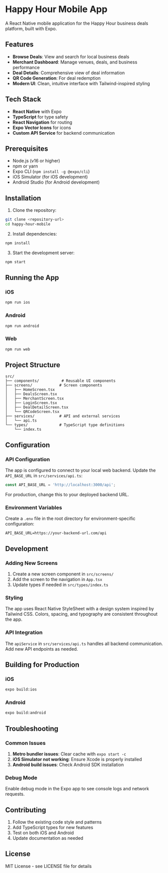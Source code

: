 # Happy Hour Mobile App

A React Native mobile application for the Happy Hour business deals platform, built with Expo.

## Features

- **Browse Deals**: View and search for local business deals
- **Merchant Dashboard**: Manage venues, deals, and business performance
- **Deal Details**: Comprehensive view of deal information
- **QR Code Generation**: For deal redemption
- **Modern UI**: Clean, intuitive interface with Tailwind-inspired styling

## Tech Stack

- **React Native** with Expo
- **TypeScript** for type safety
- **React Navigation** for routing
- **Expo Vector Icons** for icons
- **Custom API Service** for backend communication

## Prerequisites

- Node.js (v16 or higher)
- npm or yarn
- Expo CLI (`npm install -g @expo/cli`)
- iOS Simulator (for iOS development)
- Android Studio (for Android development)

## Installation

1. Clone the repository:
```bash
git clone <repository-url>
cd happy-hour-mobile
```

2. Install dependencies:
```bash
npm install
```

3. Start the development server:
```bash
npm start
```

## Running the App

### iOS
```bash
npm run ios
```

### Android
```bash
npm run android
```

### Web
```bash
npm run web
```

## Project Structure

```
src/
├── components/          # Reusable UI components
├── screens/            # Screen components
│   ├── HomeScreen.tsx
│   ├── DealsScreen.tsx
│   ├── MerchantScreen.tsx
│   ├── LoginScreen.tsx
│   ├── DealDetailScreen.tsx
│   └── QRCodeScreen.tsx
├── services/           # API and external services
│   └── api.ts
└── types/              # TypeScript type definitions
    └── index.ts
```

## Configuration

### API Configuration

The app is configured to connect to your local web backend. Update the `API_BASE_URL` in `src/services/api.ts`:

```typescript
const API_BASE_URL = 'http://localhost:3000/api';
```

For production, change this to your deployed backend URL.

### Environment Variables

Create a `.env` file in the root directory for environment-specific configuration:

```env
API_BASE_URL=https://your-backend-url.com/api
```

## Development

### Adding New Screens

1. Create a new screen component in `src/screens/`
2. Add the screen to the navigation in `App.tsx`
3. Update types if needed in `src/types/index.ts`

### Styling

The app uses React Native StyleSheet with a design system inspired by Tailwind CSS. Colors, spacing, and typography are consistent throughout the app.

### API Integration

The `apiService` in `src/services/api.ts` handles all backend communication. Add new API endpoints as needed.

## Building for Production

### iOS
```bash
expo build:ios
```

### Android
```bash
expo build:android
```

## Troubleshooting

### Common Issues

1. **Metro bundler issues**: Clear cache with `expo start -c`
2. **iOS Simulator not working**: Ensure Xcode is properly installed
3. **Android build issues**: Check Android SDK installation

### Debug Mode

Enable debug mode in the Expo app to see console logs and network requests.

## Contributing

1. Follow the existing code style and patterns
2. Add TypeScript types for new features
3. Test on both iOS and Android
4. Update documentation as needed

## License

MIT License - see LICENSE file for details

